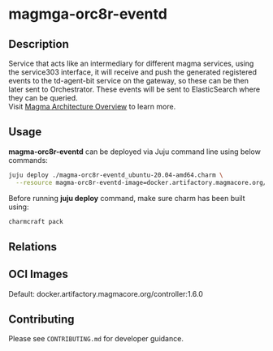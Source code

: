 # magmga-orc8r-eventd

## Description

Service that acts like an intermediary for different magma services, using the service303
interface, it will receive and push the generated registered events to the td-agent-bit service on
the gateway, so these can be then later sent to Orchestrator. These events will be sent to
ElasticSearch where they can be queried.
<br>
Visit [Magma Architecture Overview](https://docs.magmacore.org/docs/lte/architecture_overview) to 
learn more.

## Usage
**magma-orc8r-eventd** can be deployed via Juju command line using below commands:

```bash
juju deploy ./magma-orc8r-eventd_ubuntu-20.04-amd64.charm \
  --resource magma-orc8r-eventd-image=docker.artifactory.magmacore.org/controller:1.6.0
```
Before running **juju deploy** command, make sure charm has been built using:
```bash
charmcraft pack
```

## Relations

## OCI Images

Default: docker.artifactory.magmacore.org/controller:1.6.0

## Contributing

Please see `CONTRIBUTING.md` for developer guidance.
